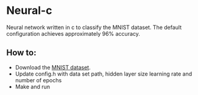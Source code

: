 # Neural-c
Neural network written in c to classify the MNIST dataset. The default configuration achieves approximately 96% accuracy.

## How to:
* Download the [MNIST dataset](http://yann.lecun.com/exdb/mnist/).
* Update config.h with data set path, hidden layer size learning rate and number of epochs
* Make and run
